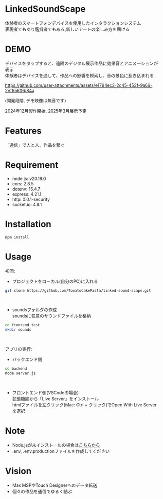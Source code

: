 # LinkedSoundScape
体験者のスマートフォンデバイスを使用したインタラクションシステム  
表現者でもあり鑑賞者でもある,新しいアートの楽しみ方を届ける

# DEMO
デバイスをタップすると、遠隔のデジタル展示作品に効果音とアニメーションが表示  
体験者はデバイスを通して、作品への影響を模索し、音の景色に惹き込まれる  

https://github.com/user-attachments/assets/e1794ec3-2c45-453f-9a66-2ef956f9b84a

(開発段階, デモ映像は無音です)

2024年12月製作開始, 2025年3月展示予定  
# Features
「通信」で人と人、作品を繋ぐ

# Requirement

* node.js: v20.18.0
* cors: 2.8.5
* dotenv: 16.4.7
* express: 4.21.1
* http: 0.0.1-security
* socket.io: 4.8.1

# Installation
```bash
npm install
```
# Usage

初回:  

* プロジェクトをローカル(自分のPC)に入れる
```bash
git clone https://github.com/TomatoCakePasta/linked-sound-scape.git
```

<br>

* soundsフォルダの作成  
 soundsに任意のサウンドファイルを格納
```bash
cd frontend_test
mkdir sounds
```
<br>

アプリの実行:  

* バックエンド側
```bash
cd backend
node server.js
```
<br>

* フロントエンド側(VSCodeの場合)  
 拡張機能から「Live Server」をインストール  
 htmlファイルを左クリック(Mac: Ctrl + クリック)でOpen With Live Serverを選択  
 
# Note

* Node.jsが未インストールの場合は[こちらから](https://nodejs.org/en/)
* .env, .env.productionファイルを作成してください
  
# Vision

* Max MSPやTouch Designerへのデータ転送
* 個々の作品を通信でゆるく結ぶ
